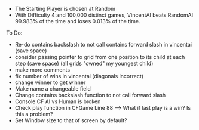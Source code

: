 - The Starting Player is chosen at Random
- With Difficulty 4 and 100,000 distinct games, VincentAI beats RandomAI 99.983% of the time and loses 0.013% of the time. 

To Do:
- Re-do contains backslash to not call contains forward slash in vincentai (save space)
- consider passing pointer to grid from one position to its child at each step (save space) (all grids "owned" my youngest child)
- make more comments
- fix number of wins in vincentai (diagonals incorrect)
- change winner to get winner
- Make name a changeable field
- Change contains backslash function to not call forward slash
- Console CF AI vs Human is broken
- Check play function in CFGame Line 88 --> What if last play is a win? Is this a problem?
- Set Window size to that of screen by default?